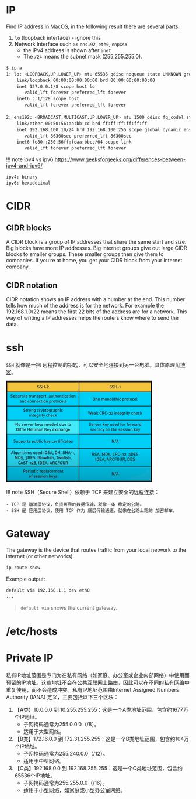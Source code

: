 # IP
Find IP address in MacOS, in the following result there are several parts:

1. `lo` (loopback interface) - ignore this
2. Network Interface such as `ens192`, `eth0`, `enpXsY`
    - the IPv4 address is shown after `inet`
    - The `/24` means the subnet mask (255.255.255.0).


```bash
$ ip a
1: lo: <LOOPBACK,UP,LOWER_UP> mtu 65536 qdisc noqueue state UNKNOWN group default
    link/loopback 00:00:00:00:00:00 brd 00:00:00:00:00:00
    inet 127.0.0.1/8 scope host lo
       valid_lft forever preferred_lft forever
    inet6 ::1/128 scope host 
       valid_lft forever preferred_lft forever

2: ens192: <BROADCAST,MULTICAST,UP,LOWER_UP> mtu 1500 qdisc fq_codel state UP group default qlen 1000
    link/ether 00:50:56:aa:bb:cc brd ff:ff:ff:ff:ff:ff
    inet 192.168.100.10/24 brd 192.168.100.255 scope global dynamic ens192
       valid_lft 86300sec preferred_lft 86300sec
    inet6 fe80::250:56ff:feaa:bbcc/64 scope link 
       valid_lft forever preferred_lft forever
```


!!! note ipv4 vs ipv6
    https://www.geeksforgeeks.org/differences-between-ipv4-and-ipv6/

    ipv4: binary
    ipv6: hexadecimal


# CIDR
## CIDR blocks
A CIDR block is a group of IP addresses that share the same start and size. Big blocks have more IP addresses. Big internet groups give out large CIDR blocks to smaller groups. These smaller groups then give them to companies. If you’re at home, you get your CIDR block from your internet company.


## CIDR notation
CIDR notation shows an IP address with a number at the end. This number tells how much of the address is for the network. For example the 192.168.1.0/22 means the first 22 bits of the address are for a network. This way of writing a IP addresses helps the routers know where to send the data.


# ssh

`SSH` 就像是一把 远程控制的钥匙，可以安全地连接到另一台电脑。具体原理见[博客](https://www.ruanyifeng.com/blog/2011/12/ssh_remote_login.html)。

<img src="imgs/ssh_versions_comparison.png" width=400 />



!!! note 
    SSH（Secure Shell）依赖于 TCP 来建立安全的远程连接：

    - TCP 是 运输层协议，负责可靠的数据传输，就像一条 稳定的公路。
    - SSH 是 应用层协议，使用 TCP 作为 底层传输通道，就像在公路上跑的 加密邮车。


# Gateway
The gateway is the device that routes traffic from your local network to the internet (or other networks).

```bash
ip route show
```
Example output:

```bash
default via 192.168.1.1 dev eth0
...
```
> `default via` shows the current gateway.



# /etc/hosts


# Private IP
私有IP地址范围是专门为在私有网络（如家庭、办公室或企业内部网络）中使用而预留的IP地址。这些地址不会在公共互联网上路由，因此可以在不同的私有网络中重复使用，而不会造成冲突。私有IP地址范围由Internet Assigned Numbers Authority (IANA) 定义，主要包括以下三个区块：

1. 【A类】10.0.0.0 到 10.255.255.255：这是一个A类地址范围，包含约1677万个IP地址。
    - 子网掩码通常为255.0.0.0（/8）。
    - 适用于大型网络。
2. 【B类】172.16.0.0 到 172.31.255.255：这是一个B类地址范围，包含约104万个IP地址。
    - 子网掩码通常为255.240.0.0（/12）。
    - 适用于中型网络。
3. 【C类】192.168.0.0 到 192.168.255.255：这是一个C类地址范围，包含约65536个IP地址。
    - 子网掩码通常为255.255.0.0（/16）。
    - 适用于小型网络，如家庭或小型办公室网络。


